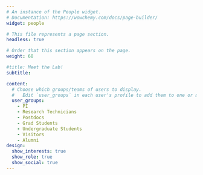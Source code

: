 ```yaml
---
# An instance of the People widget.
# Documentation: https://wowchemy.com/docs/page-builder/
widget: people

# This file represents a page section.
headless: true

# Order that this section appears on the page.
weight: 68

#title: Meet the Lab!
subtitle:

content:
  # Choose which groups/teams of users to display.
  #   Edit `user_groups` in each user's profile to add them to one or more of these groups.
  user_groups:
    - PI
    - Research Technicians
    - Postdocs
    - Grad Students
    - Undergraduate Students
    - Visitors
    - Alumni
design:
  show_interests: true
  show_role: true
  show_social: true
---
```

